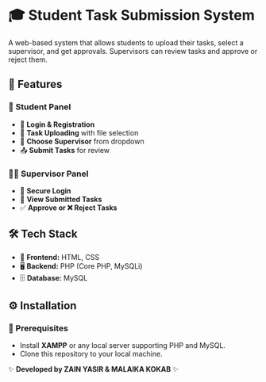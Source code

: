 # 🎓 Student Task Submission System

A web-based system that allows students to upload their tasks, select a supervisor, and get approvals. Supervisors can review tasks and approve or reject them.

## 🚀 Features

### 🎯 Student Panel
- 🔐 **Login & Registration**
- 📂 **Task Uploading** with file selection
- 📜 **Choose Supervisor** from dropdown
- 📤 **Submit Tasks** for review

### 🧑‍🏫 Supervisor Panel
- 🔐 **Secure Login**
- 📄 **View Submitted Tasks**
- ✅ **Approve or ❌ Reject Tasks**

## 🛠️ Tech Stack

- 🎨 **Frontend:** HTML, CSS
- 🖥️ **Backend:** PHP (Core PHP, MySQLi)
- 🗄️ **Database:** MySQL

## ⚙️ Installation

### 📌 Prerequisites

- Install **XAMPP** or any local server supporting PHP and MySQL.
- Clone this repository to your local machine.


✨ **Developed by ZAIN YASIR & MALAIKA KOKAB** ✨

